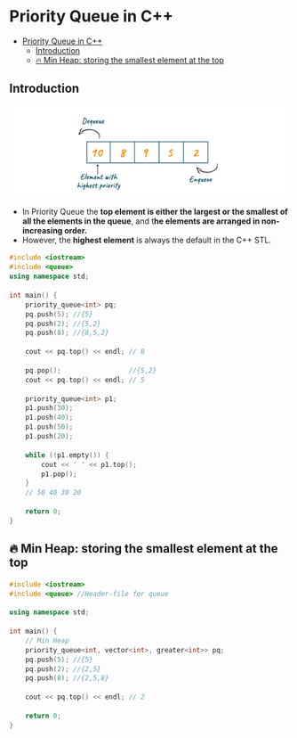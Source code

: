 # Priority Queue in C++

- [Priority Queue in C++](#priority-queue-in-c)
	- [Introduction](#introduction)
	- [🔥 Min Heap: storing the smallest element at the top](#-min-heap-storing-the-smallest-element-at-the-top)

## Introduction

<div align="center">
<img src="img/priority_queue.jpg" alt="priority_queue.jpg" width="600px">
</div>

- In Priority Queue the **top element is either the largest or the smallest of all the elements in the queue**, and t**he elements are arranged in non-increasing order.**
- However, the **highest element** is always the default in the C++ STL.

```cpp
#include <iostream>
#include <queue>
using namespace std;

int main() {
    priority_queue<int> pq;
    pq.push(5); //{5}
    pq.push(2); //{5,2}
    pq.push(8); //{8,5,2}

    cout << pq.top() << endl; // 8

    pq.pop();                 //{5,2}
    cout << pq.top() << endl; // 5

    priority_queue<int> p1;
    p1.push(30);
    p1.push(40);
    p1.push(50);
    p1.push(20);

    while (!p1.empty()) {
        cout << ' ' << p1.top();
        p1.pop();
    }
    // 50 40 30 20

    return 0;
}
```

## 🔥 Min Heap: storing the smallest element at the top

```cpp
#include <iostream>
#include <queue> //Header-file for queue

using namespace std;

int main() {
    // Min Heap
    priority_queue<int, vector<int>, greater<int>> pq;
    pq.push(5); //{5}
    pq.push(2); //{2,5}
    pq.push(8); //{2,5,8}

    cout << pq.top() << endl; // 2

    return 0;
}
```